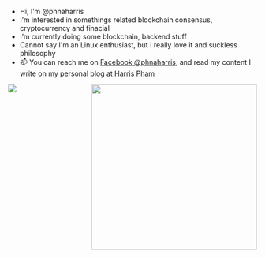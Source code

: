 - Hi, I’m @phnaharris
- I’m interested in somethings related blockchain consensus, cryptocurrency and finacial
- I’m currently doing some blockchain, backend stuff
- Cannot say I'm an Linux enthusiast, but I really love it and suckless philosophy
- 📫 You can reach me on [Facebook @phnaharris](https://www.facebook.com/phnaharris), and read my content I write on my personal blog at [Harris Pham](https://phnaharris.github.io/blog)

<div>
  <img align="left" src="https://github-readme-stats.vercel.app/api?username=phnaharris&layout=compact&show_icons=true&theme=dark">
  <img  align="right" width="335" src="https://github-readme-stats.vercel.app/api/top-langs?username=phnaharris&layout=compact&langs_count=100&theme=dark">
</div>


<!---
phnaharris/phnaharris is a ✨ special ✨ repository because its `README.md` (this file) appears on your GitHub profile.
You can click the Preview link to take a look at your changes.
--->
